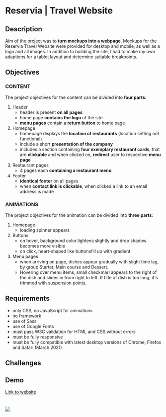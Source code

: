 # Reservia | Travel Website

## Description

Aim of the project was to **turn mockups into a webpage**. Mockups for the Reservia Travel Website were provided for desktop and mobile, as well as a logo and all images. In addition to building the site, I had to make my own adaptions for a tablet layout and determine suitable breakpoints.

## Objectives

### CONTENT

The project objectives for the content can be divided into **four parts**:

1. Header
   - header is present **on all pages**
   - home page **contains the logo** of the site
   - **menu pages** contain a **return button** to home page
1. Homepage
   - homepage displays the **location of restaurants** (location setting not functional)
   - include a short **presentation of the company**
   - includes a section containing **four exemplary restaurant cards**, that are **clickable** and when clicked on, **redirect** user to respective **menu page**
1. Restaurant pages
   - 4 pages each **containing a restaurant menu**
1. Footer
   - **identical footer** on all pages
   - when **contact link is clickable**, when clicked a link to an email address is made

### ANIMATIONS

The project objectives for the animation can be divided into **three parts**:

1. Homepage
   - loading spinner appears
1. Buttons
   - on hover, background color lightens slightly and drop shadow becomes more visible
   - on click, heart-shaped like buttonsfill up with gradient
1. Menu pages
   - when arriving on page, dishes appear gradually with slight time lag, by group Starter, Main course and Dessert.
   - Hovering over menu items, small checkmarl appears to the right of the dish and slides in from right to left. If title of dish is too long, it's trimmed with suspension points.

## Requirements

- only CSS, no JavaScript for animations
- no framework
- use of Sass
- use of Google Fonts
- must pass W3C validation for HTML and CSS without errors
- must be fully responsive
- must be fully compatible with latest desktop versions of Chrome, Firefox and Safari (March 2021)

## Challenges

## Demo

[Link to website](https://christinebogdan.github.io/p2_OnlineFoodDeliveryWebsite/)

# <img src="./Screenshots/desktop_1.png">
